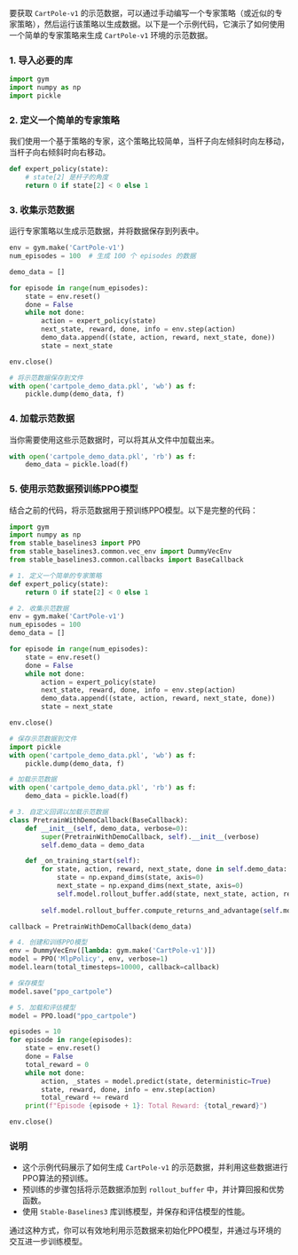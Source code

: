 要获取 `CartPole-v1` 的示范数据，可以通过手动编写一个专家策略（或近似的专家策略），然后运行该策略以生成数据。以下是一个示例代码，它演示了如何使用一个简单的专家策略来生成 `CartPole-v1` 环境的示范数据。

### 1. 导入必要的库
```python
import gym
import numpy as np
import pickle
```

### 2. 定义一个简单的专家策略
我们使用一个基于策略的专家，这个策略比较简单，当杆子向左倾斜时向左移动，当杆子向右倾斜时向右移动。
```python
def expert_policy(state):
    # state[2] 是杆子的角度
    return 0 if state[2] < 0 else 1
```

### 3. 收集示范数据
运行专家策略以生成示范数据，并将数据保存到列表中。
```python
env = gym.make('CartPole-v1')
num_episodes = 100  # 生成 100 个 episodes 的数据

demo_data = []

for episode in range(num_episodes):
    state = env.reset()
    done = False
    while not done:
        action = expert_policy(state)
        next_state, reward, done, info = env.step(action)
        demo_data.append((state, action, reward, next_state, done))
        state = next_state

env.close()

# 将示范数据保存到文件
with open('cartpole_demo_data.pkl', 'wb') as f:
    pickle.dump(demo_data, f)
```

### 4. 加载示范数据
当你需要使用这些示范数据时，可以将其从文件中加载出来。
```python
with open('cartpole_demo_data.pkl', 'rb') as f:
    demo_data = pickle.load(f)
```

### 5. 使用示范数据预训练PPO模型
结合之前的代码，将示范数据用于预训练PPO模型。以下是完整的代码：

```python
import gym
import numpy as np
from stable_baselines3 import PPO
from stable_baselines3.common.vec_env import DummyVecEnv
from stable_baselines3.common.callbacks import BaseCallback

# 1. 定义一个简单的专家策略
def expert_policy(state):
    return 0 if state[2] < 0 else 1

# 2. 收集示范数据
env = gym.make('CartPole-v1')
num_episodes = 100
demo_data = []

for episode in range(num_episodes):
    state = env.reset()
    done = False
    while not done:
        action = expert_policy(state)
        next_state, reward, done, info = env.step(action)
        demo_data.append((state, action, reward, next_state, done))
        state = next_state

env.close()

# 保存示范数据到文件
import pickle
with open('cartpole_demo_data.pkl', 'wb') as f:
    pickle.dump(demo_data, f)

# 加载示范数据
with open('cartpole_demo_data.pkl', 'rb') as f:
    demo_data = pickle.load(f)

# 3. 自定义回调以加载示范数据
class PretrainWithDemoCallback(BaseCallback):
    def __init__(self, demo_data, verbose=0):
        super(PretrainWithDemoCallback, self).__init__(verbose)
        self.demo_data = demo_data

    def _on_training_start(self):
        for state, action, reward, next_state, done in self.demo_data:
            state = np.expand_dims(state, axis=0)
            next_state = np.expand_dims(next_state, axis=0)
            self.model.rollout_buffer.add(state, next_state, action, reward, done, [0.99])
        
        self.model.rollout_buffer.compute_returns_and_advantage(self.model.policy, last_values=self.model.policy.predict_values(next_state))

callback = PretrainWithDemoCallback(demo_data)

# 4. 创建和训练PPO模型
env = DummyVecEnv([lambda: gym.make('CartPole-v1')])
model = PPO('MlpPolicy', env, verbose=1)
model.learn(total_timesteps=10000, callback=callback)

# 保存模型
model.save("ppo_cartpole")

# 5. 加载和评估模型
model = PPO.load("ppo_cartpole")

episodes = 10
for episode in range(episodes):
    state = env.reset()
    done = False
    total_reward = 0
    while not done:
        action, _states = model.predict(state, deterministic=True)
        state, reward, done, info = env.step(action)
        total_reward += reward
    print(f"Episode {episode + 1}: Total Reward: {total_reward}")

env.close()
```

### 说明
- 这个示例代码展示了如何生成 `CartPole-v1` 的示范数据，并利用这些数据进行PPO算法的预训练。
- 预训练的步骤包括将示范数据添加到 `rollout_buffer` 中，并计算回报和优势函数。
- 使用 `Stable-Baselines3` 库训练模型，并保存和评估模型的性能。

通过这种方式，你可以有效地利用示范数据来初始化PPO模型，并通过与环境的交互进一步训练模型。
